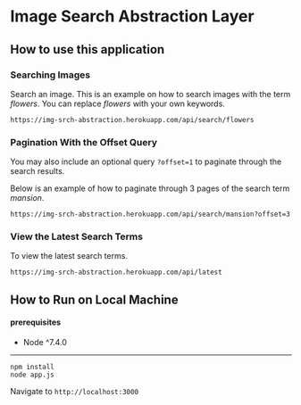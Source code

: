 # Image Search Abstraction Layer

## How to use this application

### Searching Images

Search an image. This is an example on how to search images with the term *flowers*. You can replace *flowers* with your own keywords.

    https://img-srch-abstraction.herokuapp.com/api/search/flowers

### Pagination With the Offset Query

You may also include an optional query `?offset=1` to paginate through the search results.

Below is an example of how to paginate through 3 pages of the search term *mansion*.

    https://img-srch-abstraction.herokuapp.com/api/search/mansion?offset=3

### View the Latest Search Terms

To view the latest search terms.

    https://img-srch-abstraction.herokuapp.com/api/latest

## How to Run on Local Machine

#### prerequisites

* Node ^7.4.0

----
    npm install
    node app.js

Navigate to `http://localhost:3000`